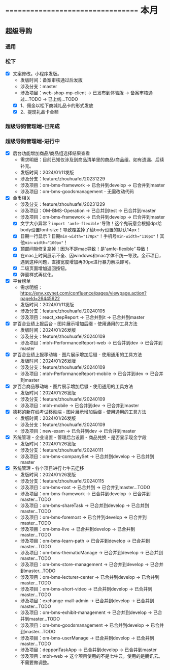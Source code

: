 # -------------------------------- 本月

## 超级导购
### 通用
### 松下
* [x] 文案修改。小程序发版。
  - 发版时间：备案审核通过后发版
  - 涉及分支：master
  - 涉及项目：web-shop-mp-client -> 已发布到体验版 -> 备案审核通过...TODO -> 已上线...TODO
  - [x] 1、佣金以松下商城礼品卡的形式发放
  - [x] 2、提现礼品卡金额
### 超级导购管理端-已完成
### 超级导购管理端-进行中
* [x] 后台功能增加商品/商品组选择结果查看
  - 需求明细：目前已知仅涉及到商品清单里的商品/商品组、如有遗漏、后续补充。
  - 发版时间：2024/01/11发版
  - 涉及分支：feature/zhouhuafei/20231229
  - 涉及项目：om-bms-framework -> 已合并到develop -> 已合并到master
  - 涉及项目：om-bms-goodsmanagement - 无需改动代码
* [x] 金币相关
  - 涉及分支：feature/zhouhuafei/20231229
  - 涉及项目：OM-BMS-Operation -> 已合并到test -> 已合并到master
  - 涉及项目：om-bms-framework -> 已合并到develop -> 已合并到master
  - [x] 文字大小异常？`import 'amfe-flexible'`导致！这个鬼玩意会根据dpr给body设置font-size！导致覆盖掉了给body设置的默认14px！
  - [x] 日期一行显示？日期`min-width="170px"`！手机号`min-width="110px"`！其他`min-width="100px"`！
  - [x] 顶部间隙修复拿掉！因为不是mac导致！是'amfe-flexible'`导致！
  - [x] 在mac上时间展示不全、因windows和mac字体不统一导致。金币项目，遇到这种问题，直接宽度增加再30px进行暴力解决即可。
  - [x] 二级页面增加返回按钮。
  - [x] 弹窗样式再优化。
* [x] 平台榜单
  - 需求明细：https://env.xxynet.com/confluence/pages/viewpage.action?pageId=26445622
  - 发版时间：2024/01/11发版
  - 涉及分支：feature/zhouhuafei/20240105
  - 涉及项目：react_xtepReport -> 已合并到it -> 已合并到master
* [x] 梦百合业绩上报后台 - 图片展示增加后缀 - 使用通用的工具方法
  - 发版时间：2024/01/26发版
  - 涉及分支：feature/zhouhuafei/20240109
  - 涉及项目：mbh-PerformanceReport-web -> 已合并到dev -> 已合并到master
* [x] 梦百合业绩上报移动端 - 图片展示增加后缀 - 使用通用的工具方法
  - 发版时间：2024/01/26发版
  - 涉及分支：feature/zhouhuafei/20240109
  - 涉及项目：mbh-PerformanceReport-mobile -> 已合并到dev -> 已合并到master
* [x] 梦百合商品移动端 - 图片展示增加后缀 - 使用通用的工具方法
  - 发版时间：2024/01/26发版
  - 涉及分支：feature/zhouhuafei/20240109
  - 涉及项目：mbh-mobile -> 已合并到dev -> 已合并到master
* [x] 德邦的新在线考试移动端 - 图片展示增加后缀 - 使用通用的工具方法
  - 发版时间：2024/01/26发版
  - 涉及分支：feature/zhouhuafei/20240109
  - 涉及项目：new-exam -> 已合并到dev -> 已合并到master
* [x] 系统管理 - 企业设置 - 管理后台设置 - 商品兑换 - 是否显示现金字段
  - 发版时间：2024/01/26发版
  - 涉及分支：feature/zhouhuafei/20240111
  - 涉及项目：om-bms-companySet -> 已合并到develop -> 已合并到master
* [x] 系统管理 - 各个项目进行七牛云迁移
  - 发版时间：2024/01/26发版
  - 涉及分支：feature/zhouhuafei/20240115
  - 涉及项目：om-bms-root -> 已合并到 -> 已合并到master...TODO
  - 涉及项目：om-bms-framework -> 已合并到develop -> 已合并到master...TODO
  - 涉及项目：om-bms-shareTask -> 已合并到develop -> 已合并到master...TODO
  - 涉及项目：om-bms-foremost -> 已合并到develop -> 已合并到master...TODO
  - 涉及项目：om-bms-live -> 已合并到develop -> 已合并到master...TODO
  - 涉及项目：om-bms-learn-path -> 已合并到develop -> 已合并到master...TODO
  - 涉及项目：om-bms-thematicManage -> 已合并到develop -> 已合并到master...TODO
  - 涉及项目：om-bms-store-management -> 已合并到develop -> 已合并到master...TODO
  - 涉及项目：om-bms-lecturer-center -> 已合并到develop -> 已合并到master...TODO
  - 涉及项目：om-bms-short-video -> 已合并到develop -> 已合并到master...TODO
  - 涉及项目：exchange-mall-admin -> 已合并到develop -> 已合并到master...TODO
  - 涉及项目：om-bms-exhibit-management -> 已合并到develop -> 已合并到master...TODO
  - 涉及项目：om-bms-goodsmanagement -> 已合并到develop -> 已合并到master...TODO
  - 涉及项目：om-bms-userManage -> 已合并到develop -> 已合并到master...TODO
  - 涉及项目：depponTaskApp -> 已合并到develop -> 已合并到master
  - 涉及项目：mbh-web -> 这个项目使用的不是七牛云。使用的是腾讯云。不需要做调整。
